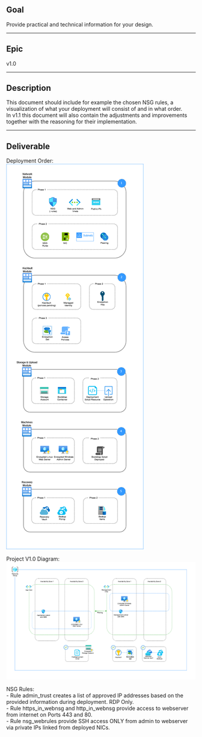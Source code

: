 ## Goal
Provide practical and technical information for your design. 

---
## Epic
v1.0

---
## Description
This document should include for example the chosen NSG rules, a visualization of what your deployment will consist of and in what order.  
In v1.1 this document will also contain the adjustments and improvements together with the reasoning for their implementation.  

---
## Deliverable

Deployment Order:  
![Deployment](../../../../00_includes/deployorder_v1.png)

Project V1.0 Diagram:  
![Deployment](../../../../00_includes/prj_v1_diagram.png)

NSG Rules:  
    -   Rule admin_trust creates a list of approved IP addresses based on the provided information during deployment. RDP Only.  
    -   Rule https_in_webnsg and http_in_webnsg provide access to webserver from internet on Ports 443 and 80.  
    -   Rule nsg_webrules provide SSH access ONLY from admin to webserver via private IPs linked from deployed NICs.  